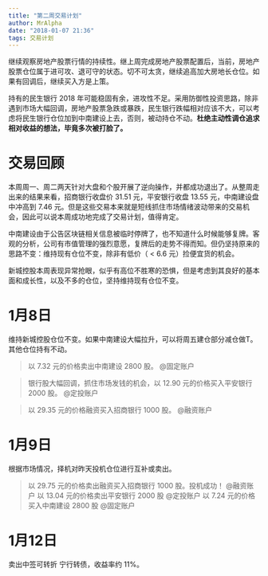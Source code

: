 ```yaml
---
title: "第二周交易计划"
author: MrAlpha
date: "2018-01-07 21:36"
tags: 交易计划
---
```


继续观察房地产股票行情的持续性。继上周完成房地产股票配置后，当前，房地产股票仓位属于进可攻、退可守的状态。切不可太贪，继续追高加大房地长仓位。如果有回调后，继续买入方是上策。

持有的民生银行 2018 年可能稳固有余，进攻性不足。采用防御性投资思路，除非遇到市场大幅回调，房地产股票急跌或暴跌，民生银行跌幅相对应该不大，可以考虑将民生银行仓位加到中南建设上去，否则，被动持仓不动。**杜绝主动性调仓追求相对收益的想法，毕竟多次被打脸了。**

# 交易回顾

本周周一、周二两天针对大盘和个股开展了逆向操作，并都成功退出了。从整周走出来的结果来看，招商银行收盘价 31.51 元，平安银行收盘 13.55 元，中南建设盘中冲高到 7.46 元。但是这些交易本来就是短线抓住市场情绪波动带来的交易机会，因此可以说本周成功地完成了交易计划，值得肯定。

中南建设由于公告区块链相关信息被临时停牌了，也不知道什么时候能够复牌。客观的分析，公司有市值管理的强烈意愿，复牌后的走势不得而知。但仍坚持原来的思路不变：维持现有仓位不变，除非有低价（ < 6.6 元）捡便宜货的机会。

新城控股本周表现异常抢眼，似乎有高位不胜寒的恐惧，但是考虑到其良好的基本面和成长性，以及不多的仓位，坚持维持现有仓位不变。

# 1月8日

维持新城控股仓位不变。如果中南建设大幅拉升，可以将周五建仓部分减仓做T。其他仓位持有不动。

> 以 7.32 元的价格卖出中南建设 2800 股。 @固定账户

> 银行股大幅回调，抓住市场发钱的机会，以 12.90 元的价格买入平安银行 2000 股。 @定投账户

> 以 29.35 元的价格融资买入招商银行 1000 股。 @融资账户

# 1月9日

根据市场情况，择机对昨天投机仓位进行互补或卖出。

> 以 29.75 元的价格卖出融资买入招商银行 1000 股。投机成功！ @融资账户 以  13.04 元的价格卖出平安银行 2000 股 @定投账户  以 7.24 元的价格买入中南建设 2800 股 @固定账户

# 1月12日

卖出中签可转折 宁行转债，收益率约 11%。
